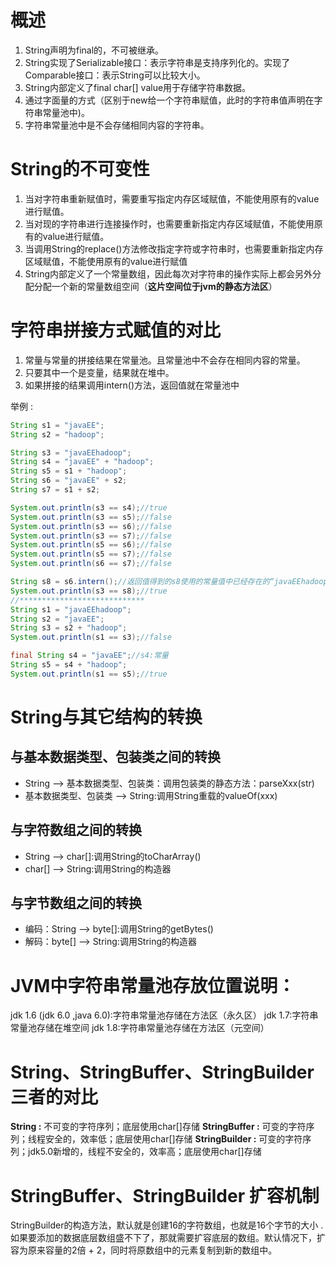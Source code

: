 

# 概述


1. String声明为final的，不可被继承。
2. String实现了Serializable接口：表示字符串是支持序列化的。实现了Comparable接口：表示String可以比较大小。
3. String内部定义了final char[] value用于存储字符串数据。
4. 通过字面量的方式（区别于new给一个字符串赋值，此时的字符串值声明在字符串常量池中)。
5. 字符串常量池中是不会存储相同内容的字符串。



# String的不可变性


1. 当对字符串重新赋值时，需要重写指定内存区域赋值，不能使用原有的value进行赋值。
2. 当对现的字符串进行连接操作时，也需要重新指定内存区域赋值，不能使用原有的value进行赋值。
3. 当调用String的replace()方法修改指定字符或字符串时，也需要重新指定内存区域赋值，不能使用原有的value进行赋值
4. String内部定义了一个常量数组，因此每次对字符串的操作实际上都会另外分配分配一个新的常量数组空间（**这片空间位于jvm的静态方法区**）



# 字符串拼接方式赋值的对比


1. 常量与常量的拼接结果在常量池。且常量池中不会存在相同内容的常量。
1. 只要其中一个是变量，结果就在堆中。
1. 如果拼接的结果调用intern()方法，返回值就在常量池中



举例 :
```java
String s1 = "javaEE";
String s2 = "hadoop";

String s3 = "javaEEhadoop";
String s4 = "javaEE" + "hadoop";
String s5 = s1 + "hadoop";
String s6 = "javaEE" + s2;
String s7 = s1 + s2;

System.out.println(s3 == s4);//true
System.out.println(s3 == s5);//false
System.out.println(s3 == s6);//false
System.out.println(s3 == s7);//false
System.out.println(s5 == s6);//false
System.out.println(s5 == s7);//false
System.out.println(s6 == s7);//false

String s8 = s6.intern();//返回值得到的s8使用的常量值中已经存在的“javaEEhadoop”
System.out.println(s3 == s8);//true
//****************************
String s1 = "javaEEhadoop";
String s2 = "javaEE";
String s3 = s2 + "hadoop";
System.out.println(s1 == s3);//false

final String s4 = "javaEE";//s4:常量
String s5 = s4 + "hadoop";
System.out.println(s1 == s5);//true
```


# String与其它结构的转换


##  与基本数据类型、包装类之间的转换


- String --> 基本数据类型、包装类：调用包装类的静态方法：parseXxx(str)
- 基本数据类型、包装类 --> String:调用String重载的valueOf(xxx)



## 与字符数组之间的转换


- String --> char[]:调用String的toCharArray()
- char[] --> String:调用String的构造器



## 与字节数组之间的转换


- 编码：String --> byte[]:调用String的getBytes()
- 解码：byte[] --> String:调用String的构造器



# JVM中字符串常量池存放位置说明：


jdk 1.6 (jdk 6.0 ,java 6.0):字符串常量池存储在方法区（永久区）
jdk 1.7:字符串常量池存储在堆空间
jdk 1.8:字符串常量池存储在方法区（元空间）


# String、StringBuffer、StringBuilder三者的对比


**String :** 不可变的字符序列；底层使用char[]存储
**StringBuffer :** 可变的字符序列；线程安全的，效率低；底层使用char[]存储
**StringBuilder :** 可变的字符序列；jdk5.0新增的，线程不安全的，效率高；底层使用char[]存储


# StringBuffer、StringBuilder 扩容机制


StringBuilder的构造方法，默认就是创建16的字符数组，也就是16个字节的大小 . 如果要添加的数据底层数组盛不下了，那就需要扩容底层的数组。默认情况下，扩容为原来容量的2倍 + 2，同时将原数组中的元素复制到新的数组中。
